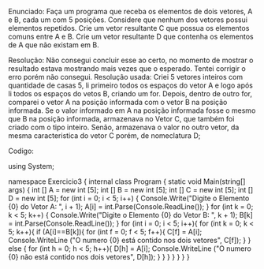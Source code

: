 Enunciado: Faça um programa que receba os elementos de dois vetores, A e B, cada um com 5 posições. 
Considere que nenhum dos vetores possui elementos repetidos.
Crie um vetor resultante C que possua os elementos comuns entre A e B.
Crie um vetor resultante D que contenha os elementos de A que não existam em B.

Resolução: Não consegui concluir esse ao certo, no momento de mostrar o resultado estava mostrando mais vezes que o esperado. Tentei corrigir o erro porém não consegui.
Resolução usada: Criei 5 vetores inteiros com quantidade de casas 5, li primeiro todos os espaços do vetor A e logo após li todos os espaços do vetos B, criando um for.
Depois, dentro de outro for, comparei o vetor A na posição informada com o vetor B na posição informada. Se o valor informado em A na posição informada fosse o mesmo que
B na posição informada, armazenava no Vetor C, que também foi criado com o tipo inteiro. Senão, armazenava o valor no outro vetor, da mesma caracteristica do vetor C porém,
de nomeclatura D;



Codigo:

using System;

namespace Exercicio3
{
    internal class Program
    {
        static void Main(string[] args)
        {
           int [] A = new int [5];
           int [] B = new int [5];
           int [] C = new int [5];
           int [] D = new int [5];
           for (int i = 0; i < 5; i++)
  {
      Console.Write("Digite o Elemento {0} do Vetor A: ", i + 1);
        A[i] = int.Parse(Console.ReadLine());
  }
             for (int k = 0; k < 5; k++)
  {
      Console.Write("Digite o Elemento {0} do Vetor B: ", k + 1);
      B[k] = int.Parse(Console.ReadLine());
  }
         for (int i = 0; i < 5; i++){
            for (int k = 0; k < 5; k++){
                if (A[i]==B[k]){
                   for (int f = 0; f < 5; f++){
                   C[f] = A[i];
                   Console.WriteLine ("O numero {0} está contido nos dois vetores", C[f]);
                   }
                } 
                else {
                     for (int h = 0; h < 5; h++){
                   D[h] = A[i];
                   Console.WriteLine ("O numero {0} não está contido nos dois vetores", D[h]);
                   } 
                }
                }
            }
         }
        }
    }
